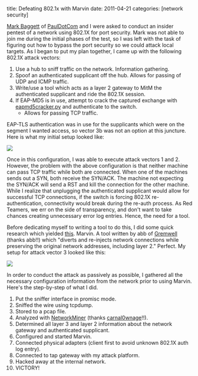 title: Defeating 802.1x with Marvin
date: 2011-04-21
categories: [network security]

[Mark Baggett](http://www.indepthdefense.com/) of [PaulDotCom](http://www.pauldotcom.com/) and I were asked to conduct an insider pentest of a network using 802.1X for port security. Mark was not able to join me during the initial phases of the test, so I was left with the task of figuring out how to bypass the port security so we could attack local targets. As I began to put my plan together, I came up with the following 802.1X attack vectors:

1. Use a hub to sniff traffic on the network. Information gathering.
2. Spoof an authenticated supplicant off the hub. Allows for passing of UDP and ICMP traffic.
3. Write/use a tool which acts as a layer 2 gateway to MitM the authenticated supplicant and ride the 802.1X session.
4. If EAP-MD5 is in use, attempt to crack the captured exchange with [eapmd5cracker.py](https://github.com/lanmaster53/ptscripts/blob/master/eapmd5crack.py) and authenticate to the switch.
    - Allows for passing TCP traffic.

EAP-TLS authentication was in use for the supplicants which were on the segment I wanted access, so vector 3b was not an option at this juncture. Here is what my initial setup looked like:

![](/images/posts/hub.png)

Once in this configuration, I was able to execute attack vectors 1 and 2. However, the problem with the above configuration is that neither machine can pass TCP traffic while both are connected. When one of the machines sends out a SYN, both receive the SYN/ACK. The machine not expecting the SYN/ACK will send a RST and kill the connection for the other machine. While I realize that unplugging the authenticated supplicant would allow for successful TCP connections, if the switch is forcing 802.1X re-authentication, connectivity would break during the re-auth process. As Red Teamers, we err on the side of transparency, and don't want to take chances creating unnecessary error log entries. Hence, the need for a tool.

Before dedicating myself to writing a tool to do this, I did some quick research which yielded [this](http://www.gremwell.com/marvin-mitm-tapping-dot1x-links). Marvin. A tool written by abb of [Gremwell](http://www.gremwell.com/) (thanks abb!!) which "diverts and re-injects network connections while preserving the original network addresses, including layer 2." Perfect. My setup for attack vector 3 looked like this:

![](/images/posts/marvin.png)

In order to conduct the attack as passively as possible, I gathered all the necessary configuration information from the network prior to using Marvin. Here's the step-by-step of what I did.

1. Put the sniffer interface in promisc mode.
2. Sniffed the wire using tcpdump.
3. Stored to a pcap file.
4. Analyzed with [NetworkMiner](http://networkminer.sourceforge.net/) (thanks [carnal0wnage](http://carnal0wnage.attackresearch.com/)!!).
5. Determined all layer 3 and layer 2 information about the network gateway and authenticated supplicant.
6. Configured and started Marvin.
7. Connected physical adapters (client first to avoid unknown 802.1X auth log entry).
8. Connected to tap gateway with my attack platform.
9. Hacked away at the internal network.
10. VICTORY!
